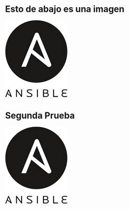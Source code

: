 # Esto de abajo es una imagen
![Imagen de Ansible](/imagenes/ansible.jpg "Ansible")

# Segunda Prueba

![Imagen](imagenes/ansible.jpg "Ansible2")
  



